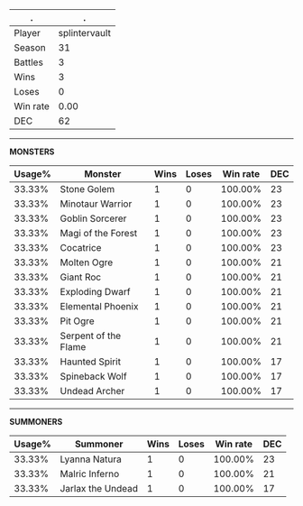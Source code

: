 .|.
|-|-
Player|splintervault
Season|31
Battles|3
Wins|3
Loses|0
Win rate|0.00
DEC|62

---
**MONSTERS**

Usage%|Monster|Wins|Loses|Win rate|DEC|
-|-|-|-|-|-|
33.33%|Stone Golem|1|0|100.00%|23|
33.33%|Minotaur Warrior|1|0|100.00%|23|
33.33%|Goblin Sorcerer|1|0|100.00%|23|
33.33%|Magi of the Forest|1|0|100.00%|23|
33.33%|Cocatrice|1|0|100.00%|23|
33.33%|Molten Ogre|1|0|100.00%|21|
33.33%|Giant Roc|1|0|100.00%|21|
33.33%|Exploding Dwarf|1|0|100.00%|21|
33.33%|Elemental Phoenix|1|0|100.00%|21|
33.33%|Pit Ogre|1|0|100.00%|21|
33.33%|Serpent of the Flame|1|0|100.00%|21|
33.33%|Haunted Spirit|1|0|100.00%|17|
33.33%|Spineback Wolf|1|0|100.00%|17|
33.33%|Undead Archer|1|0|100.00%|17|

---
**SUMMONERS**

Usage%|Summoner|Wins|Loses|Win rate|DEC|
-|-|-|-|-|-|
33.33%|Lyanna Natura|1|0|100.00%|23|
33.33%|Malric Inferno|1|0|100.00%|21|
33.33%|Jarlax the Undead|1|0|100.00%|17|
